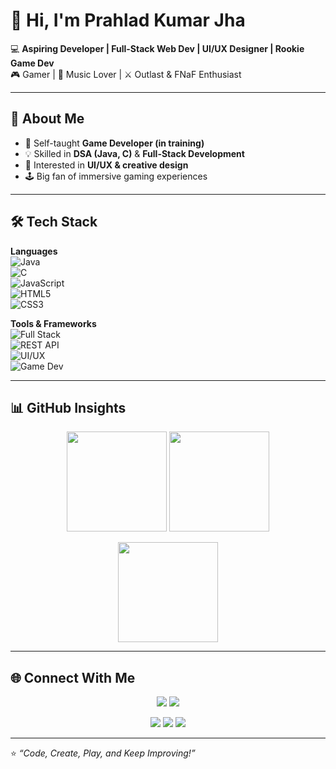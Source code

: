 # 👋 Hi, I'm Prahlad Kumar Jha  

💻 **Aspiring Developer | Full-Stack Web Dev | UI/UX Designer | Rookie Game Dev**  
🎮 Gamer | 🎵 Music Lover | ⚔️ Outlast & FNaF Enthusiast  

---

## 🚀 About Me  
- 🌱 Self-taught **Game Developer (in training)**  
- 💡 Skilled in **DSA (Java, C)** & **Full-Stack Development**  
- 🎨 Interested in **UI/UX & creative design**  
- 🕹️ Big fan of immersive gaming experiences  

---

## 🛠️ Tech Stack  

**Languages**  
![Java](https://img.shields.io/badge/Java-%23ED8B00.svg?style=for-the-badge&logo=openjdk&logoColor=white)  
![C](https://img.shields.io/badge/C-%2300599C.svg?style=for-the-badge&logo=c&logoColor=white)  
![JavaScript](https://img.shields.io/badge/JavaScript-%23323330.svg?style=for-the-badge&logo=javascript&logoColor=%23F7DF1E)  
![HTML5](https://img.shields.io/badge/HTML5-%23E34F26.svg?style=for-the-badge&logo=html5&logoColor=white)  
![CSS3](https://img.shields.io/badge/CSS3-%231572B6.svg?style=for-the-badge&logo=css3&logoColor=white)  

**Tools & Frameworks**  
![Full Stack](https://img.shields.io/badge/Full%20Stack-%23000000.svg?style=for-the-badge&logo=dev.to&logoColor=white)  
![REST API](https://img.shields.io/badge/REST%20API-%23007396.svg?style=for-the-badge&logo=fastapi&logoColor=white)  
![UI/UX](https://img.shields.io/badge/UI%2FUX-%23FF4088.svg?style=for-the-badge&logo=figma&logoColor=white)  
![Game Dev](https://img.shields.io/badge/Game%20Dev-%23000000.svg?style=for-the-badge&logo=unity&logoColor=white)  

---

## 📊 GitHub Insights  

<p align="center">
  <img src="https://github-readme-stats.vercel.app/api?username=aiger2569&show_icons=true&theme=radical" height="160"/>
  <img src="https://github-readme-stats.vercel.app/api/top-langs/?username=aiger2569&layout=compact&theme=radical" height="160"/>
</p>

<p align="center">
  <img src="https://github-readme-streak-stats.herokuapp.com/?user=aiger2569&theme=radical" height="160"/>
</p>

---

## 🌐 Connect With Me  
<p align="center">
  <a href="https://www.linkedin.com/in/prahlad-kumar-jha-b58887285/"><img src="https://img.shields.io/badge/LinkedIn-%230A66C2.svg?&style=for-the-badge&logo=linkedin&logoColor=white"/></a>
  <a href="https://github.com/aiger2569"><img src="https://img.shields.io/badge/GitHub-%23181717.svg?&style=for-the-badge&logo=github&logoColor=white"/></a>
</p>

<p align="center">
  <img src="https://komarev.com/ghpvc/?username=aiger2569&color=blue"/>  
  <img src="https://img.shields.io/github/followers/aiger2569?label=Followers&style=social"/>  
  <img src="https://img.shields.io/github/stars/aiger2569?label=Stars&style=social"/>  
</p>

---

⭐ *“Code, Create, Play, and Keep Improving!”*
